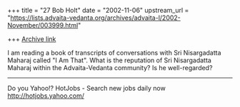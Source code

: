 +++
title = "27 Bob Holt"
date = "2002-11-06"
upstream_url = "https://lists.advaita-vedanta.org/archives/advaita-l/2002-November/003999.html"

+++
[Archive link](https://lists.advaita-vedanta.org/archives/advaita-l/2002-November/003999.html)

I am reading a book of transcripts of conversations with Sri Nisargadatta Maharaj called "I Am
That".
What is the reputation of Sri Nisargadatta Maharaj within the Advaita-Vedanta community?
Is he well-regarded?

__________________________________________________
Do you Yahoo!?
HotJobs - Search new jobs daily now
http://hotjobs.yahoo.com/

